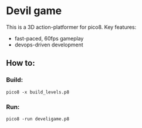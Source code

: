 # Devil game

This is a 3D action-platformer for pico8. Key features:
- fast-paced, 60fps gameplay
- devops-driven development

## How to:

### Build:

    pico8 -x build_levels.p8

### Run:

    pico8 -run develigame.p8